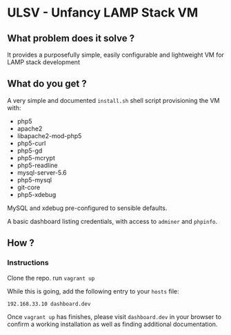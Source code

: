 # ULSV - Unfancy LAMP Stack VM
## What problem does it solve ?
It provides a purposefully simple, easily configurable and lightweight VM for LAMP stack development
## What do you get ?
A very simple and documented `install.sh` shell script provisioning the VM with:
- php5
- apache2
- libapache2-mod-php5
- php5-curl
- php5-gd
- php5-mcrypt
- php5-readline
- mysql-server-5.6
- php5-mysql
- git-core
- php5-xdebug

MySQL and xdebug pre-configured to sensible defaults.

A basic dashboard listing credentials, with access to `adminer` and `phpinfo`.

## How ?
### Instructions
Clone the repo.
run `vagrant up`

While this is going, add the following entry to your `hosts` file:

```
192.168.33.10 dashboard.dev
```

Once `vagrant up` has finishes, please visit `dashboard.dev` in your browser to confirm a working installation as well as finding additional documentation.
